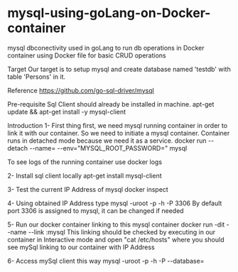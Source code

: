 # mysql-using-goLang-on-Docker-container
mysql dbconectivity used in goLang to run db operations in Docker container using Docker file for basic CRUD operations

Target
Our target is to setup mysql and create database named 'testdb' with table 'Persons' in it.

Reference
https://github.com/go-sql-driver/mysql

Pre-requisite
Sql Client should already be installed in machine.
apt-get update && apt-get install -y mysql-client

Introduction
1- First thing first, we need mysql running container in order to link it with our container. So we need to initiate a 
mysql container. Container runs in detached mode because we need it as a service.
docker run --detach --name=<containerName> --env="MYSQL_ROOT_PASSWORD=<mypassword>" mysql

To see logs of the running container use
docker logs <containerName>

2- Install sql client locally
apt-get install mysql-client

3- Test the current IP Address of mysql
docker inspect <containerName>

4- Using obtained IP Address type
mysql -uroot -p<mypassword> -h <IPAdress> -P 3306
By default port 3306 is assigned to mysql, it can be changed if needed

5- Run our docker container linking to this mysql container
docker run -dit --name <ourNewContainer> --link <containerNameOfSql>:mysql <ImageName>
This linking should be checked by executing in our container in Interactive mode and open "cat /etc/hosts" where you
should see mySql linking to our container with IP Address

6- Access mySql client this way
mysql -uroot -p<mypassword> -h <mySQLIPAddress> -P <mySQLIPPort> --database=<DatabaseName>

